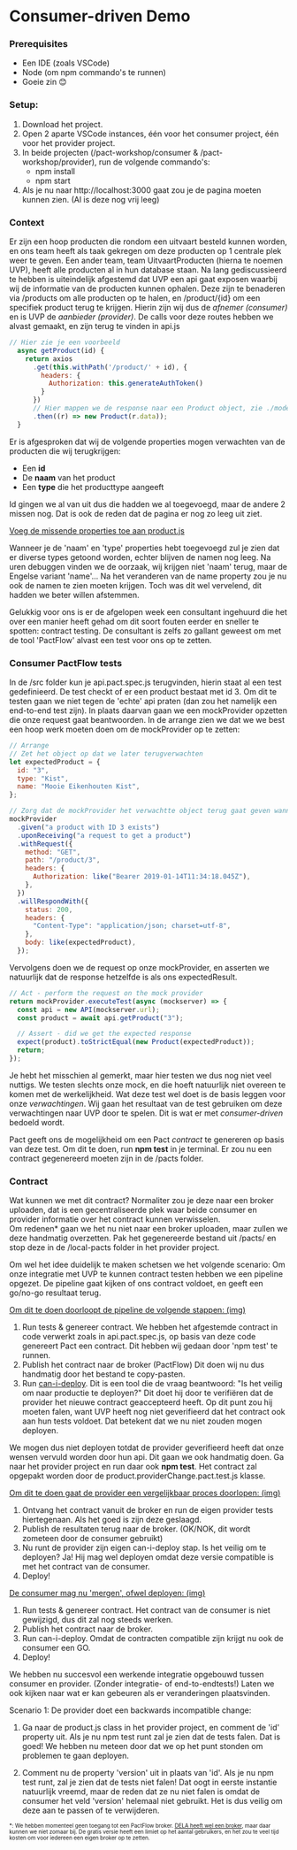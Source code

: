 # Consumer-driven Demo

### Prerequisites

- Een IDE (zoals VSCode)
- Node (om npm commando's te runnen)
- Goeie zin 😊

### Setup:

1. Download het project.
2. Open 2 aparte VSCode instances, één voor het consumer project, één voor het provider project.
3. In beide projecten (/pact-workshop/consumer & /pact-workshop/provider), run de volgende commando's:
   - npm install
   - npm start
4. Als je nu naar http://localhost:3000 gaat zou je de pagina moeten kunnen zien. (Al is deze nog vrij leeg)

### Context

Er zijn een hoop producten die rondom een uitvaart besteld kunnen worden, en ons team heeft als taak gekregen om deze producten op 1 centrale plek weer te geven.
Een ander team, team UitvaartProducten (hierna te noemen UVP), heeft alle producten al in hun database staan. Na lang gediscussieerd te hebben is uiteindelijk afgestemd dat UVP een api gaat exposen waarbij wij de informatie van de producten kunnen ophalen. Deze zijn te benaderen via /products om alle producten op te halen, en /product/{id} om een specifiek product terug te krijgen.
Hierin zijn wij dus de <i>afnemer (consumer)</i> en is UVP de <i>aanbieder (provider)</i>.
De calls voor deze routes hebben we alvast gemaakt, en zijn terug te vinden in api.js

```js
// Hier zie je een voorbeeld
  async getProduct(id) {
    return axios
      .get(this.withPath('/product/' + id), {
        headers: {
          Authorization: this.generateAuthToken()
        }
      })
      // Hier mappen we de response naar een Product object, zie ./model/product.js
      .then((r) => new Product(r.data));
  }
```

Er is afgesproken dat wij de volgende properties mogen verwachten van de producten die wij terugkrijgen:

- Een <b>id</b>
- De <b>naam</b> van het product
- Een <b>type</b> die het producttype aangeeft

Id gingen we al van uit dus die hadden we al toegevoegd, maar de andere 2 missen nog. Dat is ook de reden dat de pagina er nog zo leeg uit ziet.

<u>Voeg de missende properties toe aan product.js</u>

Wanneer je de 'naam' en 'type' properties hebt toegevoegd zul je zien dat er diverse types getoond worden, echter blijven de namen nog leeg.
Na uren debuggen vinden we de oorzaak, wij krijgen niet 'naam' terug, maar de Engelse variant 'name'...
Na het veranderen van de name property zou je nu ook de namen te zien moeten krijgen.
Toch was dit wel vervelend, dit hadden we beter willen afstemmen.

Gelukkig voor ons is er de afgelopen week een consultant ingehuurd die het over een manier heeft gehad om dit soort fouten eerder en sneller te spotten: contract testing.
De consultant is zelfs zo gallant geweest om met de tool 'PactFlow' alvast een test voor ons op te zetten.

### Consumer PactFlow tests

In de /src folder kun je api.pact.spec.js terugvinden, hierin staat al een test gedefinieerd. De test checkt of er een product bestaat met id 3.
Om dit te testen gaan we niet tegen de 'echte' api praten (dan zou het namelijk een end-to-end test zijn). In plaats daarvan gaan we een mockProvider opzetten die onze request gaat beantwoorden.
In de arrange zien we dat we we best een hoop werk moeten doen om de mockProvider op te zetten:

```js
// Arrange
// Zet het object op dat we later terugverwachten
let expectedProduct = {
  id: "3",
  type: "Kist",
  name: "Mooie Eikenhouten Kist",
};

// Zorg dat de mockProvider het verwachtte object terug gaat geven wanneer we de request doen
mockProvider
  .given("a product with ID 3 exists")
  .uponReceiving("a request to get a product")
  .withRequest({
    method: "GET",
    path: "/product/3",
    headers: {
      Authorization: like("Bearer 2019-01-14T11:34:18.045Z"),
    },
  })
  .willRespondWith({
    status: 200,
    headers: {
      "Content-Type": "application/json; charset=utf-8",
    },
    body: like(expectedProduct),
  });
```

Vervolgens doen we de request op onze mockProvider, en asserten we natuurlijk dat de response hetzelfde is als ons expectedResult.

```js
// Act - perform the request on the mock provider
return mockProvider.executeTest(async (mockserver) => {
  const api = new API(mockserver.url);
  const product = await api.getProduct("3");

  // Assert - did we get the expected response
  expect(product).toStrictEqual(new Product(expectedProduct));
  return;
});
```

Je hebt het misschien al gemerkt, maar hier testen we dus nog niet veel nuttigs. We testen slechts onze mock, en die hoeft natuurlijk niet overeen te komen met de werkelijkheid.
Wat deze test wel doet is de basis leggen voor onze <i>verwachtingen</i>. Wij gaan het resultaat van de test gebruiken om deze verwachtingen naar UVP door te spelen. Dit is wat er met <i>consumer-driven</i> bedoeld wordt.

Pact geeft ons de mogelijkheid om een Pact <i>contract</i> te genereren op basis van deze test. Om dit te doen, run <b>npm test</b> in je terminal.
Er zou nu een contract gegenereerd moeten zijn in de /pacts folder.

### Contract

Wat kunnen we met dit contract?
Normaliter zou je deze naar een broker uploaden, dat is een gecentraliseerde plek waar beide consumer en provider informatie over het contract kunnen verwisselen.  
Om redenen\* gaan we het nu niet naar een broker uploaden, maar zullen we deze handmatig overzetten. Pak het gegenereerde bestand uit /pacts/ en stop deze in de /local-pacts folder in het provider project.

Om wel het idee duidelijk te maken schetsen we het volgende scenario:
Om onze integratie met UVP te kunnen contract testen hebben we een pipeline opgezet. De pipeline gaat kijken of ons contract voldoet, en geeft een go/no-go resultaat terug.

[Om dit te doen doorloopt de pipeline de volgende stappen: (img)](http://localhost:3000/img/1)

1. Run tests & genereer contract.
   We hebben het afgestemde contract in code verwerkt zoals in api.pact.spec.js, op basis van deze code genereert Pact een contract. Dit hebben wij gedaan door 'npm test' te runnen.
2. Publish het contract naar de broker (PactFlow)
   Dit doen wij nu dus handmatig door het bestand te copy-pasten.
3. Run [can-i-deploy](https://docs.pact.io/pact_broker/can_i_deploy).
   Dit is een tool die de vraag beantwoord: "Is het veilig om naar productie te deployen?" Dit doet hij door te verifiëren dat de provider het nieuwe contract geaccepteerd heeft.
   Op dit punt zou hij moeten falen, want UVP heeft nog niet geverifieerd dat het contract ook aan hun tests voldoet.
   Dat betekent dat we nu niet zouden mogen deployen.

We mogen dus niet deployen totdat de provider geverifieerd heeft dat onze wensen vervuld worden door hun api.
Dit gaan we ook handmatig doen. Ga naar het provider project en run daar ook <b>npm test</b>.
Het contract zal opgepakt worden door de product.providerChange.pact.test.js klasse.

[Om dit te doen gaat de provider een vergelijkbaar proces doorlopen: (img)](http://localhost:3000/img/2)

1. Ontvang het contract vanuit de broker en run de eigen provider tests hiertegenaan. Als het goed is zijn deze geslaagd.
2. Publish de resultaten terug naar de broker. (OK/NOK, dit wordt zometeen door de consumer gebruikt)
3. Nu runt de provider zijn eigen can-i-deploy stap. Is het veilig om te deployen? Ja! Hij mag wel deployen omdat deze versie compatible is met het contract van de consumer.
4. Deploy!

[De consumer mag nu 'mergen', ofwel deployen: (img)](http://localhost:3000/img/3)

1. Run tests & genereer contract.
   Het contract van de consumer is niet gewijzigd, dus dit zal nog steeds werken.
2. Publish het contract naar de broker.
3. Run can-i-deploy.
   Omdat de contracten compatible zijn krijgt nu ook de consumer een GO.
4. Deploy!

We hebben nu succesvol een werkende integratie opgebouwd tussen consumer en provider. (Zonder integratie- of end-to-endtests!)
Laten we ook kijken naar wat er kan gebeuren als er veranderingen plaatsvinden.

Scenario 1: De provider doet een backwards incompatible change:

1. Ga naar de product.js class in het provider project, en comment de 'id' property uit. Als je nu npm test runt zal je zien dat de tests falen.
   Dat is goed! We hebben nu meteen door dat we op het punt stonden om problemen te gaan deployen.

2. Comment nu de property 'version' uit in plaats van 'id'. Als je nu npm test runt, zal je zien dat de tests niet falen!
   Dat oogt in eerste instantie natuurlijk vreemd, maar de reden dat ze nu niet falen is omdat de consumer het veld 'version' helemaal niet gebruikt. Het is dus veilig om deze aan te passen of te verwijderen.

<small><small>\*: We hebben momenteel geen toegang tot een PactFlow broker. [DELA heeft wel een broker](https://delagroup.pactflow.io), maar daar kunnen we niet zomaar bij. De gratis versie heeft een limiet op het aantal gebruikers, en het zou te veel tijd kosten om voor iedereen een eigen broker op te zetten.</small></small>

